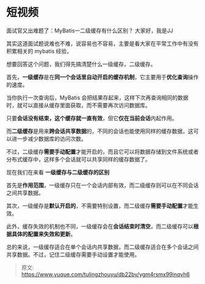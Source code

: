 # 短视频

面试官又出难题了：MyBatis一二级缓存有什么区别？ 大家好，我是JJ



其实这道面试题说难也不难，说容易也不容易，主要是看大家在平常工作中有没有积累相关的 mybatis 经验，



想要回答这个问题，我们得先搞清楚什么一级缓存，二级缓存。



首先，**一级缓存**是在**同一个会话里自动开启的缓存机制**，它主要用于**优化查询**操作的速度。



当你执行一次查询后，MyBatis 会把结果存起来，这样下次再查询相同的数据时，就可以直接从缓存里面获取，而不需要再次访问数据库。



只要**会话没有结束，这个缓存就一直有效**，但它**仅在当前会话**内起作用。



而**二级缓存**是用来**跨会话共享数据**的，不同的会话也能使用同样的缓存数据，这可以进一步减少数据库的访问次数。



不过，二级缓存**需要手动配置**才能开启的，而且它可以将数据存储到文件系统或者分布式缓存中，这样多个会话就可以共享同样的缓存数据了。



现在我们在来看 **一级缓存与二级缓存的区别**



首先是**作用范围**，一级缓存只在一个会话内部有效，而二级缓存则可以在不同会话之间共享数据。



其次，一级缓存是**默认开启的**，不需要特别设置，而二级缓存**需要手动配置**才能生效。



此外，缓存失效的机制也不同，一级缓存会在**会话结束时清空**，而二级缓存可以**根据具体的配置来失效和更新**。



总的来说，一级缓存适合在单个会话内共享数据，而二级缓存适合在多个会话之间共享数据。不过，记住二级缓存需要手动设置才能使用。



> 原文: <https://www.yuque.com/tulingzhouyu/db22bv/ygm4rsmx99inqvh6>